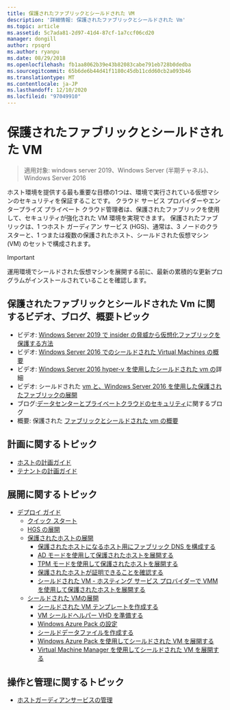 ```yaml
---
title: 保護されたファブリックとシールドされた VM
description: '詳細情報: 保護されたファブリックとシールドされた Vm'
ms.topic: article
ms.assetid: 5c7ada81-2d97-41d4-87cf-1a7ccf06cd20
manager: dongill
author: rpsqrd
ms.author: ryanpu
ms.date: 08/29/2018
ms.openlocfilehash: fb1aa8062b39e43b82083cabe791eb728b0dedba
ms.sourcegitcommit: 65b6de6b44d41f1180c45db11cdd60cb2a093b46
ms.translationtype: MT
ms.contentlocale: ja-JP
ms.lasthandoff: 12/10/2020
ms.locfileid: "97049910"
---
```

# <a name="guarded-fabric-and-shielded-vms"></a>保護されたファブリックとシールドされた VM

>適用対象: windows server 2019、Windows Server (半期チャネル)、Windows Server 2016

ホスト環境を提供する最も重要な目標の1つは、環境で実行されている仮想マシンのセキュリティを保証することです。 クラウド サービス プロバイダーやエンタープライズ プライベート クラウド管理者は、保護されたファブリックを使用して、セキュリティが強化された VM 環境を実現できます。 保護されたファブリックは、1 つホスト ガーディアン サービス (HGS)、通常は、3 ノードのクラスターと、1 つまたは複数の保護されたホスト、シールドされた仮想マシン (VM) のセットで構成されます。

> [!IMPORTANT]
> 運用環境でシールドされた仮想マシンを展開する前に、最新の累積的な更新プログラムがインストールされていることを確認します。

## <a name="videos-blog-and-overview-topic-about-guarded-fabrics-and-shielded-vms"></a>保護されたファブリックとシールドされた Vm に関するビデオ、ブログ、概要トピック

- ビデオ: [Windows Server 2019 で insider の脅威から仮想化ファブリックを保護する方法](https://myignite.techcommunity.microsoft.com/sessions/64690)
- ビデオ: [Windows Server 2016 でのシールドされた Virtual Machines の概要](https://channel9.msdn.com/Shows/Mechanics/Introduction-to-Shielded-Virtual-Machines-in-Windows-Server-2016)
- ビデオ: [Windows Server 2016 hyper-v を使用したシールドされた vm の](https://channel9.msdn.com/events/Ignite/2016/BRK3124)詳細
- ビデオ: シールドされた [vm と、Windows Server 2016 を使用した保護されたファブリックの展開](https://mva.microsoft.com/training-courses/deploying-shielded-vms-and-a-guarded-fabric-with-windows-server-2016-17131?l=WFLef7vUD_4604300474)
- ブログ:[データセンターとプライベートクラウドのセキュリティ](/archive/blogs/datacentersecurity/)に関するブログ
- 概要: 保護された [ファブリックとシールドされた vm の概要](Guarded-Fabric-and-Shielded-VMs.md)

## <a name="planning-topics"></a>計画に関するトピック

- [ホストの計画ガイド](guarded-fabric-planning-for-hosters.md)
- [テナントの計画ガイド](guarded-fabric-shielded-vm-planning-for-tenants.md)

## <a name="deployment-topics"></a>展開に関するトピック

- [デプロイ ガイド](guarded-fabric-deploying-hgs-overview.md)
    - [クイック スタート](guarded-fabric-deployment-overview.md)
    - [HGS の展開](guarded-fabric-setting-up-the-host-guardian-service-hgs.md)
    - [保護されたホストの展開](guarded-fabric-configure-hgs-with-authorized-hyper-v-hosts.md)
        - [保護されたホストになるホスト用にファブリック DNS を構成する](guarded-fabric-configuring-fabric-dns.md)
        - [AD モードを使用して保護されたホストを展開する](guarded-fabric-admin-trusted-attestation-creating-a-security-group.md)
        - [TPM モードを使用して保護されたホストを展開する](guarded-fabric-tpm-trusted-attestation-capturing-hardware.md)
        - [保護されたホストが証明できることを確認する](guarded-fabric-confirm-hosts-can-attest-successfully.md)
        - [シールドされた VM - ホスティング サービス プロバイダーで VMM を使用して保護されたホストを展開する](/system-center/vmm/guarded-deploy-host)
    - [シールドされた VMの展開](guarded-fabric-configuration-scenarios-for-shielded-vms-overview.md)
        - [シールドされた VM テンプレートを作成する](guarded-fabric-create-a-shielded-vm-template.md)
        - [VM シールドヘルパー VHD を準備する](guarded-fabric-vm-shielding-helper-vhd.md)
        - [Windows Azure Pack の設定](guarded-fabric-hoster-sets-up-windows-azure-pack.md)
        - [シールドデータファイルを作成する](guarded-fabric-tenant-creates-shielding-data.md)
        - [Windows Azure Pack を使用してシールドされた VM を展開する](guarded-fabric-shielded-vm-windows-azure-pack.md)
        - [Virtual Machine Manager を使用してシールドされた VM を展開する](guarded-fabric-tenant-deploys-shielded-vm-using-vmm.md)

## <a name="operations-and-management-topic"></a>操作と管理に関するトピック

- [ホストガーディアンサービスの管理](guarded-fabric-manage-hgs.md)
